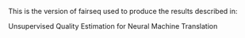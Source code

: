 This is the version of fairseq used to produce the results described in:


Unsupervised Quality Estimation for Neural Machine Translation

